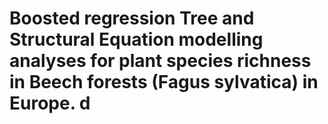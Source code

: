 # Boosted regression Tree and Structural Equation modelling analyses for plant species richness in Beech forests (Fagus sylvatica) in Europe. d
